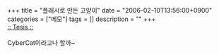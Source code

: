 +++
title = "플래시로 만든 고양이"
date = "2006-02-10T13:56:00+0900"
categories = ["메모"]
tags = []
description = ""
+++
<span class="copyright_entry" style="display:block;" title="플래시로 만든 고양이@@**@@http://shed.egloos.com/1254956"></span>
<a title="" href="http://www.tesisweb.com.br/site.htm">:: Tesis ::</a> 
<br>
<br>CyberCat이라고나 할까~ 
<!--
       <rdf:RDF xmlns:rdf="http://www.w3.org/1999/02/22-rdf-syntax-ns#"
		    xmlns:dc="http://purl.org/dc/elements/1.1/"
		    xmlns:trackback="http://madskills.com/public/xml/rss/module/trackback/">
       <rdf:Description
	        rdf:about="http://shed.egloos.com/1254956"
	        dc:identifier="http://shed.egloos.com/1254956"
	        dc:title="플래시로 만든 고양이"
	        trackback:ping="http://shed.egloos.com/tb/1254956"/>
       </rdf:RDF>
       -->

<ul></ul>